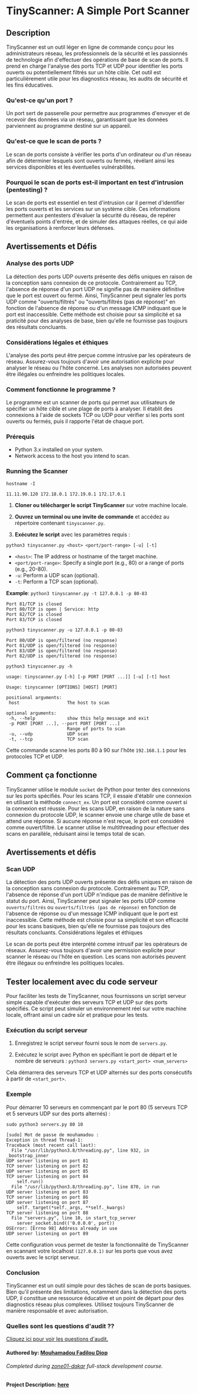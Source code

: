 # TinyScanner: A Simple Port Scanner


## Description

TinyScanner est un outil léger en ligne de commande conçu pour les administrateurs réseau, les professionnels de la sécurité et les passionnés de technologie afin d'effectuer des opérations de base de scan de ports. Il prend en charge l'analyse des ports TCP et UDP pour identifier les ports ouverts ou potentiellement filtrés sur un hôte cible. Cet outil est particulièrement utile pour les diagnostics réseau, les audits de sécurité et les fins éducatives.


### Qu'est-ce qu'un port ?
Un port sert de passerelle pour permettre aux programmes d'envoyer et de recevoir des données via un réseau, garantissant que les données parviennent au programme destiné sur un appareil.

### Qu'est-ce que le scan de ports ?
Le scan de ports consiste à vérifier les ports d'un ordinateur ou d'un réseau afin de déterminer lesquels sont ouverts ou fermés, révélant ainsi les services disponibles et les éventuelles vulnérabilités.

### Pourquoi le scan de ports est-il important en test d'intrusion (pentesting) ?
Le scan de ports est essentiel en test d'intrusion car il permet d'identifier les ports ouverts et les services sur un système cible. Ces informations permettent aux pentesters d'évaluer la sécurité du réseau, de repérer d'éventuels points d'entrée, et de simuler des attaques réelles, ce qui aide les organisations à renforcer leurs défenses.

## Avertissements et Défis
### Analyse des ports UDP

La détection des ports UDP ouverts présente des défis uniques en raison de la conception sans connexion de ce protocole. Contrairement au TCP, l'absence de réponse d'un port UDP ne signifie pas de manière définitive que le port est ouvert ou fermé. Ainsi, TinyScanner peut signaler les ports UDP comme "ouverts/filtrés" ou "ouverts/filtrés (pas de réponse)" en fonction de l'absence de réponse ou d'un message ICMP indiquant que le port est inaccessible. Cette méthode est choisie pour sa simplicité et sa praticité pour des analyses de base, bien qu'elle ne fournisse pas toujours des résultats concluants.
### Considérations légales et éthiques

L'analyse des ports peut être perçue comme intrusive par les opérateurs de réseau. Assurez-vous toujours d'avoir une autorisation explicite pour analyser le réseau ou l'hôte concerné. Les analyses non autorisées peuvent être illégales ou enfreindre les politiques locales.

### Comment fonctionne le programme ?
Le programme est un scanner de ports qui permet aux utilisateurs de spécifier un hôte cible et une plage de ports à analyser. Il établit des connexions à l'aide de sockets TCP ou UDP pour vérifier si les ports sont ouverts ou fermés, puis il rapporte l'état de chaque port.


### Prérequis

- Python 3.x installed on your system.
- Network access to the host you intend to scan.

### Running the Scanner
``hostname -I``
```
11.11.90.120 172.18.0.1 172.19.0.1 172.17.0.1
``` 

1. **Cloner ou télécharger le script TinyScanner** sur votre machine locale.

2. **Ouvrez un terminal ou une invite de commande** et accédez au répertoire contenant `tinyscanner.py`.

3. **Exécutez le script** avec les paramètres requis :
```
python3 tinyscanner.py <host> <port/port-range> [-u] [-t]
```

- `<host>`: The IP address or hostname of the target machine.
- `<port/port-range>`: Specify a single port (e.g., 80) or a range of ports (e.g., 20-80).
- `-u`: Perform a UDP scan (optional).
- `-t`: Perform a TCP scan (optional).

**Example**:
``python3 tinyscanner.py -t 127.0.0.1 -p 80-83``
```
Port 81/TCP is closed
Port 80/TCP is open | Service: http
Port 82/TCP is closed
Port 83/TCP is closed
```
``python3 tinyscanner.py -u 127.0.0.1 -p 80-83``
```
Port 80/UDP is open/filtered (no response)
Port 81/UDP is open/filtered (no response)
Port 83/UDP is open/filtered (no response)
Port 82/UDP is open/filtered (no response)
```
 ``python3 tinyscanner.py -h``
 ```
usage: tinyscanner.py [-h] [-p PORT [PORT ...]] [-u] [-t] host

Usage: tinyscanner [OPTIONS] [HOST] [PORT]

positional arguments:
  host                  The host to scan

optional arguments:
  -h, --help            show this help message and exit
  -p PORT [PORT ...], --port PORT [PORT ...]
                        Range of ports to scan
  -u, --udp             UDP scan
  -t, --tcp             TCP scan
  ```

Cette commande scanne les ports 80 à 90 sur l'hôte ``192.168.1.1`` pour les protocoles TCP et UDP.
## Comment ça fonctionne

TinyScanner utilise le module ``socket`` de Python pour tenter des connexions sur les ports spécifiés. Pour les scans TCP, il essaie d'établir une connexion en utilisant la méthode ``connect_ex``. Un port est considéré comme ouvert si la connexion est réussie. Pour les scans UDP, en raison de la nature sans connexion du protocole UDP, le scanner envoie une charge utile de base et attend une réponse. Si aucune réponse n'est reçue, le port est considéré comme ouvert/filtré. Le scanner utilise le multithreading pour effectuer des scans en parallèle, réduisant ainsi le temps total de scan.

## Avertissements et défis
### Scan UDP

La détection des ports UDP ouverts présente des défis uniques en raison de la conception sans connexion du protocole. Contrairement au TCP, l'absence de réponse d'un port UDP n'indique pas de manière définitive le statut du port. Ainsi, TinyScanner peut signaler les ports UDP comme ``ouverts/filtrés`` ou ``ouverts/filtrés (pas de réponse)`` en fonction de l'absence de réponse ou d'un message ICMP indiquant que le port est inaccessible. Cette méthode est choisie pour sa simplicité et son efficacité pour les scans basiques, bien qu'elle ne fournisse pas toujours des résultats concluants.
Considérations légales et éthiques

Le scan de ports peut être interprété comme intrusif par les opérateurs de réseaux. Assurez-vous toujours d'avoir une permission explicite pour scanner le réseau ou l'hôte en question. Les scans non autorisés peuvent être illégaux ou enfreindre les politiques locales.


## Tester localement avec du code serveur

Pour faciliter les tests de TinyScanner, nous fournissons un script serveur simple capable d'exécuter des serveurs TCP et UDP sur des ports spécifiés. Ce script peut simuler un environnement réel sur votre machine locale, offrant ainsi un cadre sûr et pratique pour les tests.

### Exécution du script serveur

1. Enregistrez le script serveur fourni sous le nom de `servers.py`.

2. Exécutez le script avec Python en spécifiant le port de départ et le nombre de serveurs :
``python3 servers.py <start_port> <num_servers>``

Cela démarrera des serveurs TCP et UDP alternés sur des ports consécutifs à partir de `<start_port>`.

### Exemple

Pour démarrer 10 serveurs en commençant par le port 80 (5 serveurs TCP et 5 serveurs UDP sur des ports alternés) :

``sudo python3 servers.py 80 10``
```
[sudo] Mot de passe de mouhamadou : 
Exception in thread Thread-1:
Traceback (most recent call last):
  File "/usr/lib/python3.8/threading.py", line 932, in _bootstrap_inner
UDP server listening on port 81
TCP server listening on port 82
UDP server listening on port 85
TCP server listening on port 84
    self.run()
  File "/usr/lib/python3.8/threading.py", line 870, in run
UDP server listening on port 83
TCP server listening on port 86
UDP server listening on port 87
    self._target(*self._args, **self._kwargs)
TCP server listening on port 88
  File "servers.py", line 10, in start_tcp_server
    server_socket.bind(('0.0.0.0', port))
OSError: [Errno 98] Address already in use
UDP server listening on port 89
```

Cette configuration vous permet de tester la fonctionnalité de TinyScanner en scannant votre localhost ``(127.0.0.1)`` sur les ports que vous avez ouverts avec le script serveur.


### Conclusion

TinyScanner est un outil simple pour des tâches de scan de ports basiques. Bien qu'il présente des limitations, notamment dans la détection des ports UDP, il constitue une ressource éducative et un point de départ pour des diagnostics réseau plus complexes. Utilisez toujours TinyScanner de manière responsable et avec autorisation.
### Quelles sont les questions d'audit ??
[Cliquez ici pour voir les questions d'audit.](https://github.com/01-edu/public/tree/master/subjects/cybersecurity/active/audit)

#### Authored by: [Mouhamadou Fadilou Diop](https://learn.zone01dakar.sn/git/mouhamadoufadiop/)
###### Completed during [zone01-dakar](https://learn.zone01dakar.sn/) full-stack development course.
#### Project Description: [here](https://github.com/01-edu/public/tree/master/subjects/cybersecurity/active)
